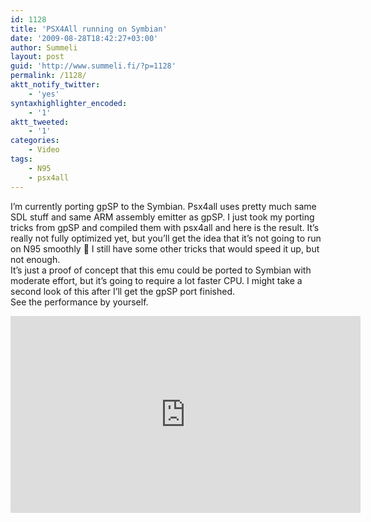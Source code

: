 ```yaml
---
id: 1128
title: 'PSX4All running on Symbian'
date: '2009-08-28T18:42:27+03:00'
author: Summeli
layout: post
guid: 'http://www.summeli.fi/?p=1128'
permalink: /1128/
aktt_notify_twitter:
    - 'yes'
syntaxhighlighter_encoded:
    - '1'
aktt_tweeted:
    - '1'
categories:
    - Video
tags:
    - N95
    - psx4all
---
```


I’m currently porting gpSP to the Symbian. Psx4all uses pretty much same SDL stuff and same ARM assembly emitter as gpSP. I just took my porting tricks from gpSP and compiled them with psx4all and here is the result. It’s really not fully optimized yet, but you’ll get the idea that it’s not going to run on N95 smoothly 🙂 I still have some other tricks that would speed it up, but not enough.  
It’s just a proof of concept that this emu could be ported to Symbian with moderate effort, but it’s going to require a lot faster CPU. I might take a second look of this after I’ll get the gpSP port finished.  
See the performance by yourself.  
<iframe allow="accelerometer; autoplay; encrypted-media; gyroscope; picture-in-picture" allowfullscreen="" frameborder="0" height="315" loading="lazy" src="https://www.youtube.com/embed/S8Auh1mkgeA" width="560"></iframe>